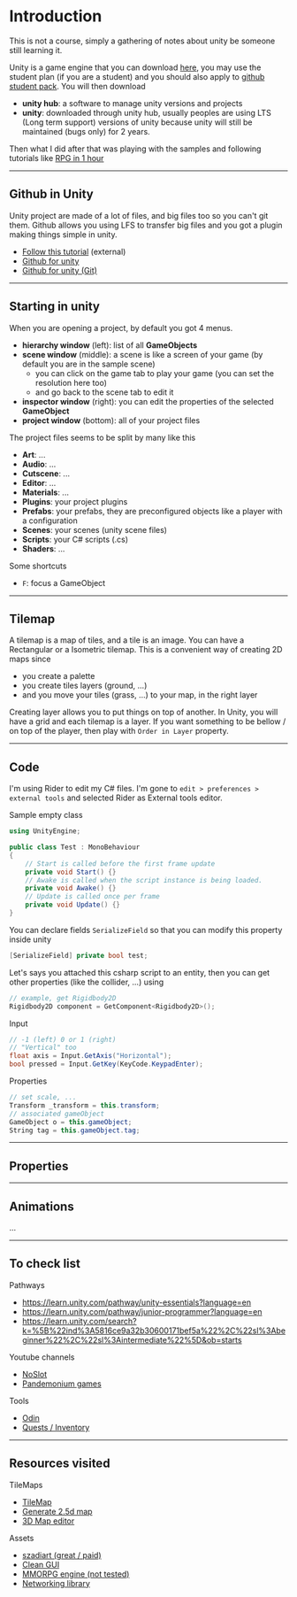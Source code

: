 # Introduction

This is not a course, simply a gathering of
notes about unity be someone still learning it.

Unity is a game engine that you can download
[here](https://store.unity.com/fr#plans-individual),
you may use the student plan (if you are a student)
and you should also apply to
[github student pack](https://education.github.com/pack).
You will then download

* **unity hub**: a software to manage unity versions
and projects
* **unity**: downloaded through unity hub, usually peoples
are using LTS (Long term support) versions of unity
  because unity will still be maintained (bugs only)
  for 2 years.
  
Then what I did after that was playing with the samples
and following tutorials like 
[RPG in 1 hour](https://learn.unity.com/project/creator-kit-rpg?uv=2020.3)

<hr class="sr">

## Github in Unity

Unity project are made of a lot of files, and big files
too so you can't git them. Github allows you using LFS
to transfer big files and you got a plugin making things
simple in unity.

* [Follow this tutorial](https://medium.com/@j0hnm4r5/git-with-unity-92ca7854ea3d) (external)
* [Github for unity](https://unity.github.com/)
* [Github for unity (Git)](https://github.com/github-for-unity/Unity/blob/master/docs/using/quick-guide.md)

<hr class="sl">

## Starting in unity

When you are opening a project, by default you got
4 menus.

* **hierarchy window** (left): list of all **GameObjects**
* **scene window** (middle): a scene is like a screen of your
game (by default you are in the sample scene)
  * you can click on the game tab to play your game
    (you can set the resolution here too)
  * and go back to the scene tab to edit it
* **inspector window** (right): you can edit the properties
of the selected **GameObject**
* **project window** (bottom): all of your project files

The project files seems to be split by many like this

* **Art**: ...
* **Audio**: ...
* **Cutscene**: ...
* **Editor**: ...
* **Materials**: ...
* **Plugins**: your project plugins
* **Prefabs**: your prefabs, they are preconfigured objects
  like a player with a configuration
* **Scenes**: your scenes (unity scene files)
* **Scripts**: your C# scripts (.cs)
* **Shaders**: ...

Some shortcuts

* ``F``: focus a GameObject

<hr class="sl">

## Tilemap

A tilemap is a map of tiles, and a tile is an image. 
You can have a Rectangular or a Isometric tilemap. This
is a convenient way of creating 2D maps since

* you create a palette
* you create tiles layers (ground, ...)
* and you move your tiles (grass, ...) to your map,
  in the right layer
  
Creating layer allows you to put things on top of another.
In Unity, you will have a grid and each tilemap is a layer.
If you want something to be bellow / on top of the player,
then play with ``Order in Layer`` property.

<hr class="sl">

## Code

I'm using Rider to edit my C# files. I'm gone to
``edit > preferences > external tools`` and selected
Rider as External tools editor.

Sample empty class

```cs
using UnityEngine;

public class Test : MonoBehaviour
{
    // Start is called before the first frame update
    private void Start() {}
    // Awake is called when the script instance is being loaded.
    private void Awake() {}
    // Update is called once per frame
    private void Update() {}
}
```

You can declare fields ``SerializeField`` so that you can
modify this property inside unity

```cs
[SerializeField] private bool test;
```

Let's says you attached this csharp script to an
entity, then you can get other properties (like
the collider, ...) using

```cs
// example, get Rigidbody2D
Rigidbody2D component = GetComponent<Rigidbody2D>();
```

Input

```cs
// -1 (left) 0 or 1 (right)
// "Vertical" too
float axis = Input.GetAxis("Horizontal");
bool pressed = Input.GetKey(KeyCode.KeypadEnter);
```

Properties

```cs
// set scale, ...
Transform _transform = this.transform;
// associated gameObject
GameObject o = this.gameObject;
String tag = this.gameObject.tag;
```

<hr class="sr">

## Properties



<hr class="sl">

## Animations

...

<hr class="sr">

## To check list

Pathways

* <https://learn.unity.com/pathway/unity-essentials?language=en>
* <https://learn.unity.com/pathway/junior-programmer?language=en>
* <https://learn.unity.com/search?k=%5B%22ind%3A5816ce9a32b30600171bef5a%22%2C%22sl%3Abeginner%22%2C%22sl%3Aintermediate%22%5D&ob=starts>

Youtube channels

* [NoSlot](https://www.youtube.com/channel/UCgK_vbcG3YxzAMB4GOffb7w)
* [Pandemonium games](https://www.youtube.com/channel/UCpkMj5b5kl2_YApDvgUCVQQ)

Tools

* [Odin](https://assetstore.unity.com/packages/tools/utilities/odin-inspector-and-serializer-89041)
* [Quests / Inventory ](https://github.com/devdogio)

<hr class="sl">

## Resources visited

TileMaps

* [TileMap](https://www.raywenderlich.com/23-introduction-to-the-new-unity-2d-tilemap-system#toc-anchor-006)
* [Generate 2.5d map](https://hexiledgames.itch.io/25d-tilemaps-and-voxel-terrain-generator)
* [3D Map editor](https://fertile-soil-productions.itch.io/mast)

Assets

* [szadiart (great / paid)](https://szadiart.itch.io/)
* [Clean GUI](https://assetstore.unity.com/packages/2d/gui/flat-clean-gui-over-200-png-files-110987)
* [MMORPG engine (not tested)](https://assetstore.unity.com/packages/templates/systems/ummorpg-2d-remastered-mmorpg-engine-102632)
* [Networking library](https://github.com/vis2k/Mirror)